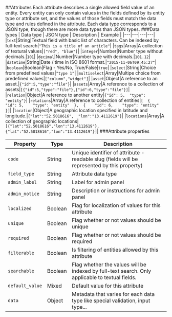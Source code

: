 ##Attributes
Each attribute describes a single allowed field value of an entity. Every entity can only contain values in the fields defined by its entity type or attribute set, and the values of those fields must match the data type and rules defined in the attribute. Each data type corresponds to a JSON type, though there are more data types than JSON types.
###Data types
| Data type  | JSON type | Description | Example |
|---|---|---|---|
|`text`|String|Textual field with basic list of characters. Can be indexed by full-text search|`"This is a title of an article"`|
|`tags`|Array|A collection of textural values|`["red", "blue"]`|
|`integer`|Number|Number type without decimals.|`101`|
|`decimal`|Number|Number type with decimals.|`101.12`|
|`datetime`|String|Date / time in ISO 8601 format.|`"2015-11-06T09:45:27"`|
|`boolean`|Boolean|Flag - Yes/No, True/False|`true`|
|`select`|String|Choice from predefined values|`"type 1"`|
|`multiselect`|Array|Multipe choice from predefined values|`["column","widget"]`|
|`asset`|Object|A reference to an asset.|`{"id":5,"type":"file"}`|
|`assets`|Array|A reference to a collection of assets|`[{"id":5,"type":"file"},{"id":6,"type":"file"}]`|
|`relation`|Object|A reference to another entity|`{"id": 5,  "type": "entity"}`|
|`relations`|Array|A reference to collection of entities|`[  {    "id": 5,    "type": "entity"  },  {    "id": 6,    "type": "entity"  }]`|
|`location`|Object|A geographic location specified in latitude and longitude.|`{"lat":"52.5018616",  "lon":"13.4112619"}`|
|`locations`|Array|A collection of geographic locations|`[{"lat":"52.5018616","lon":"13.4112619"},{"lat":"52.5018616","lon":"13.4112619"}]`|
###Attribute properties

|Property|Type|Description|
|---|---|---|
|`code`|String|Unique identifier of attribute - readable slug (fields will be represented by this property)|
|`field_type`|String|Attribute data type|
|`admin_label`|String|Label for admin panel|
|`admin_notice`|String|Description or instructions for admin panel|
|`localized`|Boolean|Flag for localization of values for this attribute|
|`unique`|Boolean|Flag whether or not values should be unique|
|`required`|Boolean|Flag whether or not values should be required|
|`filterable`|Boolean|Is filtering of entities allowed by this attribute|
|`searchable`|Boolean|Flag whether the values will be indexed by full-text search. Only applicable to textual fields.|
|`default_value`|Mixed|Default value for this attribute|
|`data`|Object|Metadata that varies for each data type like special validation, input type...|

